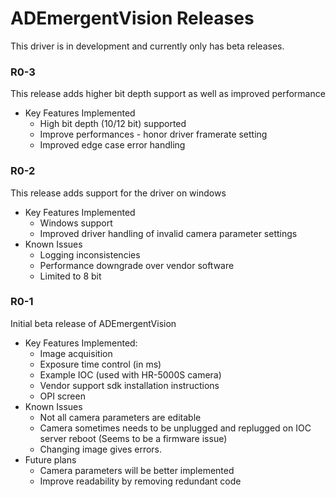 # ADEmergentVision Releases

This driver is in development and currently only has beta releases.

<!--RELEASE START-->

### R0-3

This release adds higher bit depth support as well as
improved performance

* Key Features Implemented
    * High bit depth (10/12 bit) supported
    * Improve performances - honor driver framerate setting
    * Improved edge case error handling

### R0-2

This release adds support for the driver on windows

* Key Features Implemented
    * Windows support
    * Improved driver handling of invalid camera parameter settings
* Known Issues
    * Logging inconsistencies
    * Performance downgrade over vendor software
    * Limited to 8 bit

### R0-1

Initial beta release of ADEmergentVision

* Key Features Implemented:
    * Image acquisition
    * Exposure time control (in ms)
    * Example IOC (used with HR-5000S camera)
    * Vendor support sdk installation instructions
    * OPI screen
* Known Issues
    * Not all camera parameters are editable
    * Camera sometimes needs to be unplugged and replugged on IOC server reboot (Seems to be a firmware issue)
    * Changing image gives errors.
* Future plans
    * Camera parameters will be better implemented
    * Improve readability by removing redundant code
